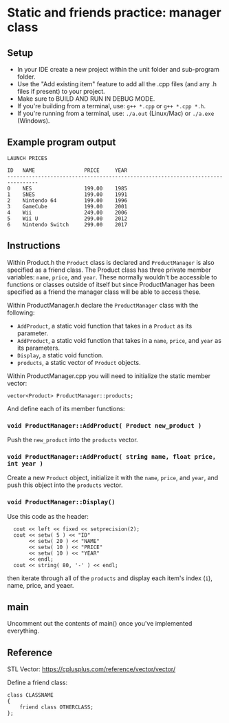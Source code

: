 # Static and friends practice: manager class

## Setup
- In your IDE create a new project within the unit folder and sub-program folder.
- Use the "Add existing item" feature to add all the .cpp files (and any .h files if present) to your project.
- Make sure to BUILD AND RUN IN DEBUG MODE.
- If you're building from a terminal, use: `g++ *.cpp` or `g++ *.cpp *.h`.
- If you're running from a terminal, use: `./a.out` (Linux/Mac) or `./a.exe` (Windows).


## Example program output
```
LAUNCH PRICES

ID   NAME                PRICE     YEAR
--------------------------------------------------------------------------------
0    NES                 199.00    1985
1    SNES                199.00    1991
2    Nintendo 64         199.00    1996
3    GameCube            199.00    2001
4    Wii                 249.00    2006
5    Wii U               299.00    2012
6    Nintendo Switch     299.00    2017
```


## Instructions
Within Product.h the `Product` class is declared and `ProductManager` is also specified as a friend class. The Product class has three private member variables: `name`, `price`, and `year`. These normally wouldn't be accessible to functions or classes outside of itself but since ProductManager has been specified as a friend the manager class will be able to access these.

Within ProductManager.h declare the `ProductManager` class with the following:

- `AddProduct`, a static void function that takes in a `Product` as its parameter.
- `AddProduct`, a static void function that takes in a `name`, `price`, and `year` as its parameters.
- `Display`, a static void function.
- `products`, a static vector of `Product` objects.

Within ProductManager.cpp you will need to initialize the static member vector:
```
vector<Product> ProductManager::products;
```

And define each of its member functions:

### `void ProductManager::AddProduct( Product new_product )`
Push the `new_product` into the `products` vector.

### `void ProductManager::AddProduct( string name, float price, int year )`
Create a new `Product` object, initialize it with the `name`, `price`, and `year`, and push this object into the `products` vector.

### `void ProductManager::Display()`
Use this code as the header:

```
  cout << left << fixed << setprecision(2);
  cout << setw( 5 ) << "ID"
       << setw( 20 ) << "NAME"
       << setw( 10 ) << "PRICE"
       << setw( 10 ) << "YEAR"
       << endl;
  cout << string( 80, '-' ) << endl;
```

then iterate through all of the `products` and display each item's index (`i`), name, price, and yeaer.


## main

Uncomment out the contents of main() once you've implemented everything.


## Reference
STL Vector: https://cplusplus.com/reference/vector/vector/

Define a friend class:
```
class CLASSNAME
{
    friend class OTHERCLASS;
};
```
